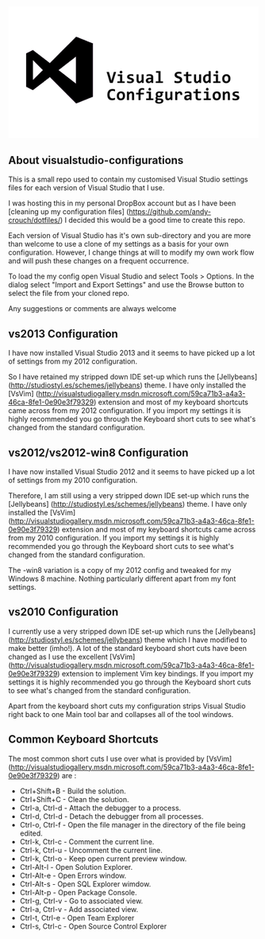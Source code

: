 ![visual-studio-configurations](logo.png)

About visualstudio-configurations
---------------------------------

This is a small repo used to contain my customised Visual Studio settings files for each version of Visual Studio that I use.

I was hosting this in my personal DropBox account but as I have been [cleaning up my configuration files] (https://github.com/andy-crouch/dotfiles/) I decided this would be a good time to create this repo.

Each version of Visual Studio has it's own sub-directory and you are more than welcome to use a clone of my settings as a basis for your own configuration.  However, I change things at will to modify my own work flow and will push these changes on a frequent occurrence.

To load the my config open Visual Studio and select Tools > Options.  In the dialog select "Import and Export Settings" and use the Browse button to select the file from your cloned repo.

Any suggestions or comments are always welcome

vs2013 Configuration
--------------------------------

I have now installed Visual Studio 2013 and it seems to have picked up a lot of settings from my 2012 configuration.

So I have retained my stripped down IDE set-up which runs the [Jellybeans] (http://studiostyl.es/schemes/jellybeans) theme.  I have only installed the [VsVim] (http://visualstudiogallery.msdn.microsoft.com/59ca71b3-a4a3-46ca-8fe1-0e90e3f79329) extension and most of my keyboard shortcuts came across from my 2012 configuration.  If you import my settings it is highly recommended you go through the Keyboard short cuts to see what's changed from the standard configuration.


vs2012/vs2012-win8 Configuration
--------------------------------

I have now installed Visual Studio 2012 and it seems to have picked up a lot of settings from my 2010 configuration.

Therefore, I am still using a very stripped down IDE set-up which runs the [Jellybeans] (http://studiostyl.es/schemes/jellybeans) theme.  I have only installed the [VsVim] (http://visualstudiogallery.msdn.microsoft.com/59ca71b3-a4a3-46ca-8fe1-0e90e3f79329) extension and most of my keyboard shortcuts came across from my 2010 configuration.  If you import my settings it is highly recommended you go through the Keyboard short cuts to see what's changed from the standard configuration.

The -win8 variation is a copy of my 2012 config and tweaked for my Windows 8 machine.  Nothing particularly different apart from my font settings.

vs2010 Configuration
--------------------

I currently use a very stripped down IDE set-up which runs the [Jellybeans] (http://studiostyl.es/schemes/jellybeans) theme which I have modified to make better (imho!).  A lot of the standard keyboard short cuts have been changed as I use the excellent [VsVim] (http://visualstudiogallery.msdn.microsoft.com/59ca71b3-a4a3-46ca-8fe1-0e90e3f79329) extension to implement Vim key bindings.  If you import my settings it is highly recommended you go through the Keyboard short cuts to see what's changed from the standard configuration.

Apart from the keyboard short cuts my configuration strips Visual Studio right back to one Main tool bar and collapses all of the tool windows.

Common Keyboard Shortcuts
-------------------------

The most common short cuts I use over what is provided by [VsVim] (http://visualstudiogallery.msdn.microsoft.com/59ca71b3-a4a3-46ca-8fe1-0e90e3f79329) are :

* Ctrl+Shift+B - Build the solution.
* Ctrl+Shift+C - Clean the solution.
* Ctrl-a, Ctrl-d - Attach the debugger to a process.
* Ctrl-d, Ctrl-d - Detach the debugger from all processes.
* Ctrl-o, Ctrl-f - Open the file manager in the directory of the file being edited.
* Ctrl-k, Ctrl-c - Comment the current line.
* Ctrl-k, Ctrl-u - Uncomment the current line.
* Ctrl-k, Ctrl-o - Keep open current preview window.
* Ctrl-Alt-l   - Open Solution Explorer.
* Ctrl-Alt-e   - Open Errors window.
* Ctrl-Alt-s   - Open SQL Explorer wimdow.
* Ctrl-Alt-p   - Open Package Console.
* Ctrl-g, Ctrl-v - Go to associated view.
* Ctrl-a, Ctrl-v - Add  associated view.
* Ctrl-t, Ctrl-e - Open Team Explorer
* Ctrl-s, Ctrl-c - Open Source Control Explorer
